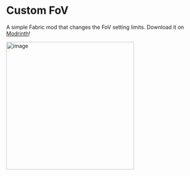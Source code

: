 # Custom FoV
A simple Fabric mod that changes the FoV setting limits. Download it on [Modrinth](https://modrinth.com/mod/custom-fov)!

<img width="340" alt="image" src="https://user-images.githubusercontent.com/17166139/201733619-34b3c209-bc90-438b-ad0b-b2cf1a944851.png">
